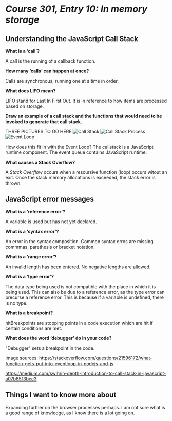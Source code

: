 # *Course 301, Entry 10: In memory storage*

## Understanding the JavaScript Call Stack

**What is a ‘call’?**

A call is the running of a callback function.

**How many ‘calls’ can happen at once?**

Calls are synchronous, running one at a time in order.

**What does LIFO mean?**

LIFO stand for Last In First Out. It is in reference to how items are processed based on storage.

**Draw an example of a call stack and the functions that would need to be invoked to generate that call stack.**

THREE PICTURES TO GO HERE
![Call Stack](https://github.com/Bradley-Hower/reading-notes/assets/139923955/ba75dad0-9762-46d3-84e3-a3a6fd3c7ce5)
![Call Stack Process](https://github.com/Bradley-Hower/reading-notes/assets/139923955/9ff2a712-6f7b-4d65-b1b3-304dbf9726f2)
![Event Loop](https://github.com/Bradley-Hower/reading-notes/assets/139923955/38095ca5-5b3d-450b-9da8-287557a4eb09)

How does this fit in with the Event Loop? The callstack is a JavaScript runtime component. The event queue contains JavaScript runtime.  

**What causes a Stack Overflow?**

A *Stack Overflow* occurs when a rescursive function (loop) occurs witout an exit. Once the stack memory allocations is exceeded, the stack error is thrown.

## JavaScript error messages

**What is a ‘reference error’?**

A variable is used but has not yet declared.

**What is a ‘syntax error’?**

An error in the syntax composition. Common syntax erros are missing commmas, parethesis or bracket notation.

**What is a ‘range error’?**

An invalid length has been entered. No negative lengths are allowed.

**What is a ‘type error’?**

The data type being used is not compatible with the place in which it is being used. This can also be due to a reference error, as the type error can precurse a reference error. This is because if a variable is undefined, there is no type.

**What is a breakpoint?**

hitBreakpoints are stopping points in a code execution which are hit if certain conditions are met.

**What does the word ‘debugger’ do in your code?**

"Debugger" sets a breakpoint in the code.

Image sources: https://stackoverflow.com/questions/21596172/what-function-gets-put-into-eventloop-in-nodejs-and-js

https://medium.com/swlh/in-depth-introduction-to-call-stack-in-javascript-a07b8513bcc3

## Things I want to know more about

Expanding further on the browser processes perhaps. I am not sure what is a good range of knowledge, as I know there is a lot going on.
